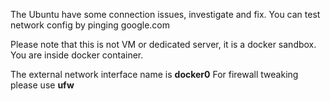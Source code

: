 The Ubuntu have some connection issues, investigate and fix.
You can test network config by pinging google.com

Please note that this is not VM or dedicated server, it is a docker sandbox. You are inside docker container.

The external network interface name is **docker0**
For firewall tweaking please use **ufw**
